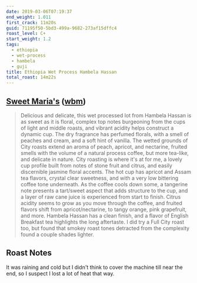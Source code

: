 ```yaml
--- 
date: 2019-03-06T07:19:37
end_weight: 1.011
first_crack: 11m20s
guid: 71195f50-5bd3-499a-9682-273af15dffc4
roast_level: C+
start_weight: 1.2
tags: 
  - ethiopia
  - wet-process
  - hambela
  - guji
title: Ethiopia Wet Process Hambela Hassan
total_roast: 14m22s
---
```


## [Sweet Maria's][sm] ([wbm][wbm])

[sm]: https://www.sweetmarias.com/ethiopia-wet-process-hambela-hassan.html

[wbm]: https://web.archive.org/web/20180810133526/https://www.sweetmarias.com/ethiopia-wet-process-hambela-hassan.html

> Delicious and delicate, this wet processed lot from Hambela Hassan is as sweet
> as it is floral, complex top notes burgeoning from the cups of light and
> middle roasts, and vibrant acidity helps construct a dynamic cup. The dry
> fragrance has perfumed florals, with a smell of peaches and cream, and a soft
> hint of vanilla. The wetted grounds of City roasts extend an aroma of peach,
> apricot, and nectarine, fruited smells with the volume of a natural process
> coffee, but more tea-like, and delicate in nature. City roasting is where it's
> at for me, a lovely cup profile built from notes of stone fruit and citrus,
> and easily discernible jasmine floral accents. The hot cup has apricot and
> Assam tea flavors, crystal clear sweetness, and with a very low bittering
> coffee tone underneath. As the coffee cools down some, a tangerine note
> presents a tart/sweet aspect that adds structure to the cup, and a layer of
> raw cane juice is experienced from start to finish. Citrus acidity seems to
> grow as you move through the coffee, and fruited flavors shift from
> apricot/nectarine, to tangy orange, pink grapefruit, and more. Hambela Hassan
> has a clean finish, and a flavor of English Breakfast tea highlights the long
> aftertaste. I did try a Full City roast too, but found that smokey roast tones
> detracted from the complexity found a couple shades lighter.


## Roast Notes

It was raining and cold but I didn't think to cover the machine till near the
end, so I suspect I lost a lot of heat that way.
